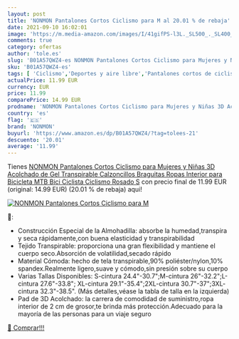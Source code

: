 ```yaml
---
layout: post
title: 'NONMON Pantalones Cortos Ciclismo para M al 20.01 % de rebaja'
date: 2021-09-10 16:02:01
image: 'https://m.media-amazon.com/images/I/41gifPS-l3L._SL500_._SL400_.jpg'
comments: true
category: ofertas
author: 'tole.es'
slug: 'B01A57QWZ4-es NONMON Pantalones Cortos Ciclismo para Mujeres y Niñas 3D...'
sku: 'B01A57QWZ4-es'
tags: [ 'Ciclismo','Deportes y aire libre','Pantalones cortos de ciclismo para mujer','Partes de abajo de ciclismo para mujer','Ropa de ciclismo','Ropa de ciclismo para mujer','Ropa y equipo para deportes','bicicleta','nonmon', ]
actualPrice: 11.99 EUR
currency: EUR
price: 11.99
comparePrice: 14.99 EUR
prodname: 'NONMON Pantalones Cortos Ciclismo para Mujeres y Niñas 3D Acolchado de Gel Transpirable Calzoncillos Braguitas Ropas Interior para Bicicleta MTB Bici Ciclista Ciclismo Rosado S'
country: 'es'
flag: '🇪🇸'
brand: 'NONMON'
buyurl: 'https://www.amazon.es/dp/B01A57QWZ4/?tag=tolees-21'
descuento: '20.01'
average: '11.99'
---
```


Tienes [NONMON Pantalones Cortos Ciclismo para Mujeres y Niñas 3D Acolchado de Gel Transpirable Calzoncillos Braguitas Ropas Interior para Bicicleta MTB Bici Ciclista Ciclismo Rosado S](https://www.amazon.es/dp/B01A57QWZ4/?tag=tolees-21) con precio final de  11.99 EUR (original: 14.99 EUR) (20.01 %  de rebaja) aqui!

[![NONMON Pantalones Cortos Ciclismo para M](https://m.media-amazon.com/images/I/41gifPS-l3L._SL500_._SL400_.jpg)](https://www.amazon.es/dp/B01A57QWZ4/?tag=tolees-21)

🔎:

- Construcción Especial de la Almohadilla: absorbe la humedad,transpira y seca rápidamente,con buena elasticidad y transpirabilidad
- Tejido Transpirable: proporciona una gran flexibilidad y mantiene el cuerpo seco.Absorción de volatilidad,secado rápido
- Material Cómoda: hecho de tela transpirable,90% poliéster/nylon,10% spandex.Realmente ligero,suave y cómodo,sin presión sobre su cuerpo
- Varias Tallas Disponibles: S-cintura 24.4"-30.7";M-cintura 26"-32.2";L-cintura 27.6"-33.8"; XL-cintura 29.1"-35.4";2XL-cintura 30.7"-37";3XL- cintura 32.3"-38.5". (Más detalles,véase la tabla de talla en la izquierda)
- Pad de 3D Acolchado: la carrera de comodidad de suministro,ropa interior de 2 cm de grosor,te brinda más protección.Adecuado para la mayoría de las personas para un viaje seguro

[🛒 Comprar!!!](https://www.amazon.es/dp/B01A57QWZ4/?tag=tolees-21)
